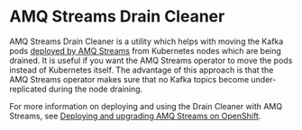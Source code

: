 # AMQ Streams Drain Cleaner

AMQ Streams Drain Cleaner is a utility which helps with moving the Kafka pods [deployed by AMQ Streams]( https://access.redhat.com/documentation/en-us/red_hat_amq_streams/2.3/html/deploying_and_upgrading_amq_streams_on_openshift) from Kubernetes nodes which are being drained.
It is useful if you want the AMQ Streams operator to move the pods instead of Kubernetes itself.
The advantage of this approach is that the AMQ Streams operator makes sure that no Kafka topics become under-replicated during the node draining.

For more information on deploying and using the Drain Cleaner with AMQ Streams, see [Deploying and upgrading AMQ Streams on OpenShift](https://access.redhat.com/documentation/en-us/red_hat_amq_streams/2.3/html-single/deploying_and_upgrading_amq_streams_on_openshift).
